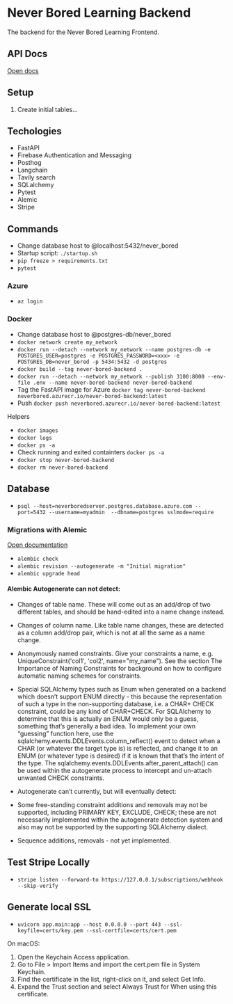 # Never Bored Learning Backend

The backend for the Never Bored Learning Frontend.

## API Docs

[Open docs](http://127.0.0.1:8000/docs)

## Setup

1. Create initial tables...

## Techologies

- FastAPI
- Firebase Authentication and Messaging
- Posthog
- Langchain
- Tavily search
- SQLalchemy
- Pytest
- Alemic
- Stripe

## Commands

- Change database host to @localhost:5432/never_bored
- Startup script: `./startup.sh`
- `pip freeze > requirements.txt`
- `pytest`

### Azure

- `az login`

### Docker

- Change database host to @postgres-db/never_bored
- `docker network create my_network`
- `docker run --detach --network my_network --name postgres-db -e POSTGRES_USER=postgres -e POSTGRES_PASSWORD=<xxx> -e POSTGRES_DB=never_bored -p 5434:5432 -d postgres`
- `docker build --tag never-bored-backend .`
- `docker run --detach --network my_network --publish 3100:8000 --env-file .env --name never-bored-backend never-bored-backend`
- Tag the FastAPI image for Azure
  `docker tag never-bored-backend neverbored.azurecr.io/never-bored-backend:latest`
- Push `docker push neverbored.azurecr.io/never-bored-backend:latest`

Helpers

- `docker images`
- `docker logs`
- `docker ps -a`
- Check running and exited containters `docker ps -a`
- `docker stop never-bored-backend`
- `docker rm never-bored-backend`

## Database

- `psql --host=neverboredserver.postgres.database.azure.com --port=5432 --username=myadmin  --dbname=postgres sslmode=require`

### Migrations with Alemic

[Open documentation](https://alembic.sqlalchemy.org/en/latest/tutorial.html)

- `alembic check`
- `alembic revision --autogenerate -m "Initial migration"`
- `alembic upgrade head`

#### Alembic Autogenerate can not detect:

- Changes of table name. These will come out as an add/drop of two different
  tables, and should be hand-edited into a name change instead.
- Changes of column name. Like table name changes, these are detected as a
  column add/drop pair, which is not at all the same as a name change.
- Anonymously named constraints. Give your constraints a name, e.g.
  UniqueConstraint('col1', 'col2', name="my_name"). See the section The
  Importance of Naming Constraints for background on how to configure automatic
  naming schemes for constraints.
- Special SQLAlchemy types such as Enum when generated on a backend which
  doesn’t support ENUM directly - this because the representation of such a type
  in the non-supporting database, i.e. a CHAR+ CHECK constraint, could be any
  kind of CHAR+CHECK. For SQLAlchemy to determine that this is actually an ENUM
  would only be a guess, something that’s generally a bad idea. To implement
  your own “guessing” function here, use the
  sqlalchemy.events.DDLEvents.column_reflect() event to detect when a CHAR (or
  whatever the target type is) is reflected, and change it to an ENUM (or
  whatever type is desired) if it is known that that’s the intent of the type.
  The sqlalchemy.events.DDLEvents.after_parent_attach() can be used within the
  autogenerate process to intercept and un-attach unwanted CHECK constraints.
- Autogenerate can’t currently, but will eventually detect:

- Some free-standing constraint additions and removals may not be supported,
  including PRIMARY KEY, EXCLUDE, CHECK; these are not necessarily implemented
  within the autogenerate detection system and also may not be supported by the
  supporting SQLAlchemy dialect.
- Sequence additions, removals - not yet implemented.

## Test Stripe Locally

- `stripe listen --forward-to https://127.0.0.1/subscriptions/webhook --skip-verify`

## Generate local SSL

- `uvicorn app.main:app --host 0.0.0.0 --port 443 --ssl-keyfile=certs/key.pem --ssl-certfile=certs/cert.pem`

On macOS:

1. Open the Keychain Access application.
2. Go to File > Import Items and import the cert.pem file in System Keychain.
3. Find the certificate in the list, right-click on it, and select Get Info.
4. Expand the Trust section and select Always Trust for When using this
   certificate.
